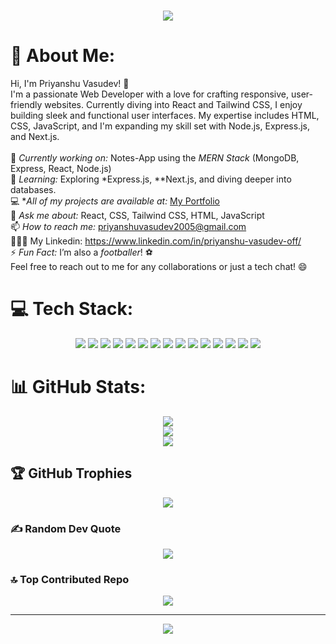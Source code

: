 <h1 align="center">
    <img src="https://readme-typing-svg.herokuapp.com/?font=Righteous&size=35&center=true&vCenter=true&width=500&height=70&duration=5500&lines=Hi+There!+👋;+I'm+Priyanshu+Vasudev!;" />
</h1>

# 💫 About Me:
Hi, I'm Priyanshu Vasudev! 👋<br>I'm a passionate Web Developer with a love for crafting responsive, user-friendly websites. Currently diving into React and Tailwind CSS, I enjoy building sleek and functional user interfaces. My expertise includes HTML, CSS, JavaScript, and I'm expanding my skill set with Node.js, Express.js, and Next.js.<br><br>🔭 *Currently working on:* Notes-App using the *MERN Stack* (MongoDB, Express, React, Node.js)<br>🌱 *Learning:* Exploring *Express.js, **Next.js, and diving deeper into databases.<br>💻 **All of my projects are available at:* [My Portfolio](https://priyanshuvasudev-portfolio.vercel.app)<br>💬 *Ask me about:* React, CSS, Tailwind CSS, HTML, JavaScript<br>📫 *How to reach me:* priyanshuvasudev2005@gmail.com<br>🧑🏻‍💻 My Linkedin: https://www.linkedin.com/in/priyanshu-vasudev-off/ <br>⚡ *Fun Fact:* I’m also a *footballer*! ⚽<br>Feel free to reach out to me for any collaborations or just a tech chat! 😄


# 💻 Tech Stack:
<div align="center">
  <img src="https://img.shields.io/badge/html5-%23E34F26.svg?style=for-the-badge&logo=html5&logoColor=white" />
  <img src="https://img.shields.io/badge/css3-%231572B6.svg?style=for-the-badge&logo=css3&logoColor=white" />
  <img src="https://img.shields.io/badge/javascript-%23323330.svg?style=for-the-badge&logo=javascript&logoColor=%23F7DF1E" />
  <img src="https://img.shields.io/badge/react-%2320232a.svg?style=for-the-badge&logo=react&logoColor=%2361DAFB" />
  <img src="https://img.shields.io/badge/tailwindcss-%2338B2AC.svg?style=for-the-badge&logo=tailwind-css&logoColor=white" />
  <img src="https://img.shields.io/badge/node.js-%23339933.svg?style=for-the-badge&logo=node.js&logoColor=white" />
  <img src="https://img.shields.io/badge/typescript-%232F72FF.svg?style=for-the-badge&logo=typescript&logoColor=white" />
  <img src="https://img.shields.io/badge/mysql-%234479A1.svg?style=for-the-badge&logo=mysql&logoColor=white" />
  <img src="https://img.shields.io/badge/mongodb-%234ea94b.svg?style=for-the-badge&logo=mongodb&logoColor=white" />
  <img src="https://img.shields.io/badge/riotgames-D32936.svg?style=for-the-badge&logo=riotgames&logoColor=white" />
  <img src="https://img.shields.io/badge/Adobe%20After%20Effects-9999FF.svg?style=for-the-badge&logo=Adobe%20After%20Effects&logoColor=white" />
  <img src="https://img.shields.io/badge/Canva-%2300C4CC.svg?style=for-the-badge&logo=Canva&logoColor=white" />
  <img src="https://img.shields.io/badge/figma-%23F24E1E.svg?style=for-the-badge&logo=figma&logoColor=white" />
  <img src="https://img.shields.io/badge/vercel-%23000000.svg?style=for-the-badge&logo=vercel&logoColor=white" />
  <img src="https://img.shields.io/badge/git-%23F05033.svg?style=for-the-badge&logo=git&logoColor=white" />
</div>

# 📊 GitHub Stats:
<div align="center">
  <img src="https://github-readme-stats.vercel.app/api?username=Priyanshu2608&theme=aura&hide_border=false&include_all_commits=false&count_private=false" />
  <br />
  <img src="https://github-readme-streak-stats.herokuapp.com/?user=Priyanshu2608&theme=aura&hide_border=false" />
  <br />
  <img src="https://github-readme-stats.vercel.app/api/top-langs/?username=Priyanshu2608&theme=aura&hide_border=false&include_all_commits=false&count_private=false&layout=compact" />
</div>

## 🏆 GitHub Trophies
<div align="center">
  <img src="https://github-profile-trophy.vercel.app/?username=Priyanshu2608&theme=aura&no-frame=true&no-bg=false&margin-w=4" />
</div>

### ✍ Random Dev Quote
<div align="center">
  <img src="https://quotes-github-readme.vercel.app/api?type=vetical&theme=tokyonight" />
</div>

### 🔝 Top Contributed Repo
<div align="center">
  <img src="https://github-contributor-stats.vercel.app/api?username=Priyanshu2608&limit=5&theme=aura&combine_all_yearly_contributions=true" />
</div>

---
<div align="center">
  <img src="https://visitcount.itsvg.in/api?id=Priyanshu2608&icon=0&color=0" />
</div>

<!-- Proudly created with GPRM ( https://gprm.itsvg.in ) -->
